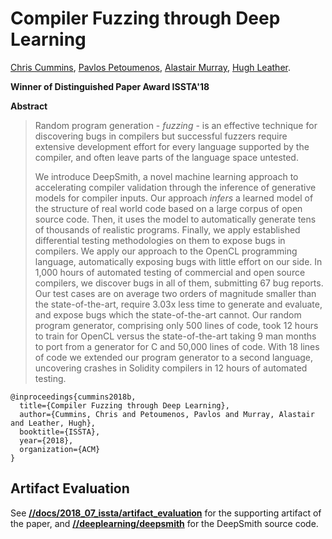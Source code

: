# Compiler Fuzzing through Deep Learning
[Chris Cummins](http://chriscummins.cc/),
[Pavlos Petoumenos](http://homepages.inf.ed.ac.uk/ppetoume/),
[Alastair Murray](http://www.alastairmurray.co.uk),
[Hugh Leather](http://homepages.inf.ed.ac.uk/hleather/).

**Winner of Distinguished Paper Award ISSTA'18**

**Abstract**

> Random program generation - *fuzzing* - is an effective technique for
> discovering bugs in compilers but successful fuzzers require extensive
> development effort for every language supported by the compiler, and often
> leave parts of the language space untested.
>
> We introduce DeepSmith, a novel machine learning approach to accelerating
> compiler validation through the inference of generative models for compiler
> inputs. Our approach *infers* a learned model of the structure of real world
> code based on a large corpus of open source code. Then, it uses the model to
> automatically generate tens of thousands of realistic programs. Finally, we
> apply established differential testing methodologies on them to expose bugs
> in compilers. We apply our approach to the OpenCL programming language,
> automatically exposing bugs with little effort on our side. In 1,000 hours of
> automated testing of commercial and open source compilers, we discover bugs
> in all of them, submitting 67 bug reports. Our test cases are on average two
> orders of magnitude smaller than the state-of-the-art, require 3.03x less
> time to generate and evaluate, and expose bugs which the state-of-the-art
> cannot. Our random program generator, comprising only 500 lines of code, took
> 12 hours to train for OpenCL versus the state-of-the-art taking 9 man months
> to port from a generator for C and 50,000 lines of code. With 18 lines of
> code we extended our program generator to a second language, uncovering
> crashes in Solidity compilers in 12 hours of automated testing.

```
@inproceedings{cummins2018b,
  title={Compiler Fuzzing through Deep Learning},
  author={Cummins, Chris and Petoumenos, Pavlos and Murray, Alastair and Leather, Hugh},
  booktitle={ISSTA},
  year={2018},
  organization={ACM}
}
```

## Artifact Evaluation

See 
**[//docs/2018_07_issta/artifact_evaluation](/docs/2018_07_issta/artifact_evaluation/)**
for the supporting artifact of the paper, and 
**[//deeplearning/deepsmith](/deeplearning/deepsmith/)** for the DeepSmith 
source code.
